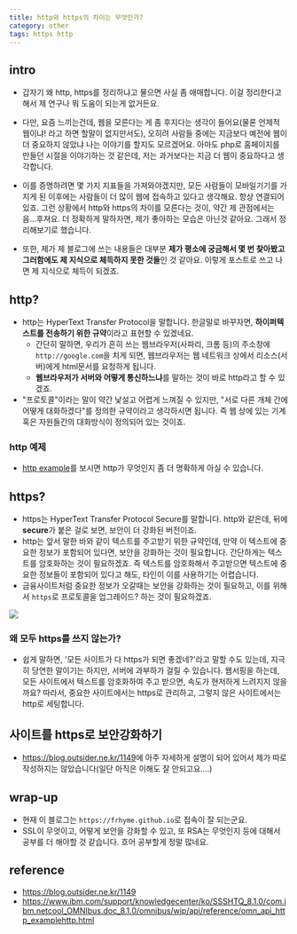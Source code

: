 ```yaml
---
title: http와 https의 차이는 무엇인가? 
category: other
tags: https http 
---
```

## intro 

- 갑자기 왜 http, https를 정리하냐고 물으면 사실 좀 애매합니다. 이걸 정리한다고 해서 제 연구나 뭐 도움이 되는게 없거든요. 
- 다만, 요즘 느끼는건데, 웹을 모른다는 게 좀 후지다는 생각이 들어요(물론 언제적 웹이냐! 라고 하면 할말이 없지만서도), 오히려 사람들 중에는 지금보다 예전에 웹이 더 중요하지 않았냐 나는 이야기를 할지도 모르겠어요. 아마도 php로 홈페이지를 만들던 시절을 이야기하는 것 같은데, 저는 과거보다는 지금 더 웹이 중요하다고 생각합니다. 

- 이를 증명하려면 몇 가지 지표들을 가져와야겠지만, 모든 사람들이 모바일기기를 가지게 된 이후에는 사람들이 더 많이 웹에 접속하고 있다고 생각해요. 항상 연결되어 있죠. 그런 상황에서 http와 https의 차이를 모른다는 것이, 약간 제 관점에서는 음...후져요. 더 정확하게 말하자면, 제가 좋아하는 모습은 아닌것 같아요. 그래서 정리해보기로 했습니다. 
- 또한, 제가 제 블로그에 쓰는 내용들은 대부분 **제가 평소에 궁금해서 몇 번 찾아봤고 그러함에도 제 지식으로 체득하지 못한 것들**인 것 같아요. 이렇게 포스트로 쓰고 나면 제 지식으로 체득이 되겠죠. 

## http?

- http는 HyperText Transfer Protocol을 말합니다. 한글말로 바꾸자면, **하이퍼텍스트를 전송하기 위한 규약**이라고 표현할 수 있겠네요. 
    - 간단히 말하면, 우리가 흔히 쓰는 웹브라우저(사파리, 크롬 등)의 주소창에 `http://google.com`을 치게 되면, 웹브라우저는 웹 네트워크 상에서 리소스(서버)에게 html문서를 요청하게 됩니다. 
    - **웹브라우저가 서버와 어떻게 통신하느냐**를 말하는 것이 바로 http라고 할 수 있겠죠.
- "프로토콜"이라는 말이 약간 낯설고 어렵게 느껴질 수 있지만, "서로 다른 개체 간에 어떻게 대화하겠다"를 정의한 규약이라고 생각하시면 됩니다. 즉 웹 상에 있는 기계 혹은 자원들간의 대화방식이 정의되어 있는 것이죠. 

### http 예제

- [http example](https://www.ibm.com/support/knowledgecenter/ko/SSSHTQ_8.1.0/com.ibm.netcool_OMNIbus.doc_8.1.0/omnibus/wip/api/reference/omn_api_http_examplehttp.html)를 보시면 http가 무엇인지 좀 더 명확하게 아실 수 있습니다. 

## https?

- https는 HyperText Transfer Protocol Secure를 말합니다. http와 같은데, 뒤에 **secure**가 붙은 걸로 보면, 보안이 더 강화된 버전이죠. 
- http는 앞서 말한 바와 같이 텍스트를 주고받기 위한 규약인데, 만약 이 텍스트에 중요한 정보가 포함되어 있다면, 보안을 강화하는 것이 필요합니다. 간단하게는 텍스트를 암호화하는 것이 필요하겠죠. 즉 텍스트를 암호화해서 주고받으면 텍스트에 중요한 정보들이 포함되어 있다고 해도, 타인이 이를 사용하기는 어렵습니다. 
- 금융사이트처럼 중요한 정보가 오갈때는 보안을 강화하는 것이 필요하고, 이를 위해서 `https`로 프로토콜을 업그레이드? 하는 것이 필요하겠죠. 

![](http://pds25.egloos.com/pds/201510/03/82/b0357882_560fab6da6daf.png)

### 왜 모두 https를 쓰지 않는가? 

- 쉽게 말하면, '모든 사이트가 다 https가 되면 좋겠네?'라고 말할 수도 있는데, 지극히 당연한 말이기는 하지만, 서버에 과부하가 걸릴 수 있습니다. 웹서핑을 하는데, 모든 사이트에서 텍스트를 암호화하여 주고 받으면, 속도가 현저하게 느려지지 않을까요? 따라서, 중요한 사이트에서는 https로 관리하고, 그렇지 않은 사이트에서는 http로 세팅합니다. 


## 사이트를 https로 보안강화하기 

- <https://blog.outsider.ne.kr/1149>에 아주 자세하게 설명이 되어 있어서 제가 따로 작성하지는 않았습니다(일단 아직은 이해도 잘 안되고요....)

## wrap-up

- 현재 이 블로그는 `https://frhyme.github.io`로 접속이 잘 되는군요. 
- SSL이 무엇이고, 어떻게 보안을 강화할 수 있고, 또 RSA는 무엇인지 등에 대해서 공부를 더 해야할 것 같습니다. 흐어 공부할게 정말 많네요. 

## reference 

- <https://blog.outsider.ne.kr/1149>
- <https://www.ibm.com/support/knowledgecenter/ko/SSSHTQ_8.1.0/com.ibm.netcool_OMNIbus.doc_8.1.0/omnibus/wip/api/reference/omn_api_http_examplehttp.html>